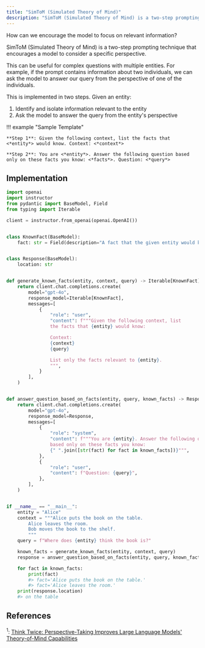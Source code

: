 ```yaml
---
title: "SimToM (Simulated Theory of Mind)"
description: "SimToM (Simulated Theory of Mind) is a two-step prompting technique that encourages a model to consider a specific perspective."
---
```


How can we encourage the model to focus on relevant information?

SimToM (Simulated Theory of Mind) is a two-step prompting technique that encourages a model to consider a specific perspective.

This can be useful for complex questions with multiple entities. For example, if the prompt contains information about two individuals, we can ask the model to answer our query from the perspective of one of the individuals.

This is implemented in two steps. Given an entity:

1. Identify and isolate information relevant to the entity
2. Ask the model to answer the query from the entity's perspective

!!! example "Sample Template"

    **Step 1**: Given the following context, list the facts that <*entity*> would know. Context: <*context*>

    **Step 2**: You are <*entity*>. Answer the following question based only on these facts you know: <*facts*>. Question: <*query*>

## Implementation

```python hl_lines="24-25"
import openai
import instructor
from pydantic import BaseModel, Field
from typing import Iterable

client = instructor.from_openai(openai.OpenAI())


class KnownFact(BaseModel):
    fact: str = Field(description="A fact that the given entity would know")


class Response(BaseModel):
    location: str


def generate_known_facts(entity, context, query) -> Iterable[KnownFact]:
    return client.chat.completions.create(
        model="gpt-4o",
        response_model=Iterable[KnownFact],
        messages=[
            {
                "role": "user",
                "content": f"""Given the following context, list
                the facts that {entity} would know:

                Context:
                {context}
                {query}

                List only the facts relevant to {entity}.
                """,
            }
        ],
    )


def answer_question_based_on_facts(entity, query, known_facts) -> Response:
    return client.chat.completions.create(
        model="gpt-4o",
        response_model=Response,
        messages=[
            {
                "role": "system",
                "content": f"""You are {entity}. Answer the following question
                based only on these facts you know:
                {" ".join([str(fact) for fact in known_facts])}""",
            },
            {
                "role": "user",
                "content": f"Question: {query}",
            },
        ],
    )


if __name__ == "__main__":
    entity = "Alice"
    context = """Alice puts the book on the table.
        Alice leaves the room.
        Bob moves the book to the shelf.
        """
    query = f"Where does {entity} think the book is?"

    known_facts = generate_known_facts(entity, context, query)
    response = answer_question_based_on_facts(entity, query, known_facts)

    for fact in known_facts:
        print(fact)
        #> fact='Alice puts the book on the table.'
        #> fact='Alice leaves the room.'
    print(response.location)
    #> on the table
```

## References

<sup id="ref-1">1</sup>: [Think Twice: Perspective-Taking Improves Large Language Models' Theory-of-Mind Capabilities](https://arxiv.org/abs/2311.10227)
